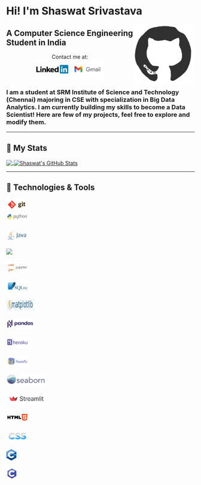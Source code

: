 # Hi! I'm Shaswat Srivastava
<img align="right" alt="GIF" height="160px" src="https://github.com/shaas1704/shaas1704/blob/main/Gifs%20and%20Icons/giphy.gif" />

## A Computer Science Engineering Student in India

<p align='center'>
Contact me at: <br>
<a href="https://www.linkedin.com/in/shaswat-srivastava-03a67118b/"><img height="50" src="https://github.com/shaas1704/shaas1704/blob/main/Gifs%20and%20Icons/linkedin2.jpg"></a>
<a href="mailto:shaswatsrivastava1704@gmail.com"><img height="50" src="https://github.com/shaas1704/shaas1704/blob/main/Gifs%20and%20Icons/gmail2.png"></a>
</p>


### I am a student at SRM Institute of Science and Technology (Chennai) majoring in CSE with specialization in Big Data Analytics. I am currently building my skills to become a Data Scientist! Here are few of my projects, feel free to explore and modify them.


  ---
 ## 🔧 My Stats
 <a href="https://github.com/shaas1704/shaas1704">
  <img align="center" src="https://github-readme-stats.vercel.app/api/top-langs/?username=shaas1704" />
</a>
<a href="https://github.com/shaas1704/shaas1704">
  <img align="center" src="https://github-readme-stats.vercel.app/api?username=shaas1704&count_private=true" alt="Shaswat's GitHub Stats" />
</a> 

 ---
 ## 🔧 Technologies & Tools
<code><img height="30" src="https://github.com/shaas1704/shaas1704/blob/main/Gifs%20and%20Icons/git.svg"></code>
  <code> <img height="30" src="https://github.com/shaas1704/shaas1704/blob/main/Gifs%20and%20Icons/python.svg"> </code>
  <code> <img height="30" src="https://github.com/shaas1704/shaas1704/blob/main/Gifs%20and%20Icons/java.svg"> </code>
  <code> <img height="30" src="https://upload.wikimedia.org/wikipedia/commons/7/7e/Spyder_logo.svg"> </code>
  <code> <img height="30" src="https://github.com/shaas1704/shaas1704/blob/main/Gifs%20and%20Icons/jupyter.svg"> </code>
  <code> <img height="30" src="https://github.com/shaas1704/shaas1704/blob/main/Gifs%20and%20Icons/sqlite.svg"> </code>
  <code> <img height="30" src="https://github.com/shaas1704/shaas1704/blob/main/Gifs%20and%20Icons/matplotlib.png" width='75'> </code>
  <code> <img height="30" src="https://github.com/shaas1704/shaas1704/blob/main/Gifs%20and%20Icons/pandas.png" width='75'> </code>
  <code> <img height="30" src="https://github.com/shaas1704/shaas1704/blob/main/Gifs%20and%20Icons/heroku.svg"> </code>
  <code> <img height="30" src="https://github.com/shaas1704/shaas1704/blob/main/Gifs%20and%20Icons/numpy.svg"> </code>
  <code> <img height="30" src="https://github.com/shaas1704/shaas1704/blob/main/Gifs%20and%20Icons/seaborn.svg"> </code>
  <code> <img height="30" src="https://github.com/shaas1704/shaas1704/blob/main/Gifs%20and%20Icons/streamlit.svg"> </code>
  <code> <img height="30" src="https://github.com/shaas1704/shaas1704/blob/main/Gifs%20and%20Icons/html5.svg"> </code>
  <code> <img height="30" src="https://github.com/shaas1704/shaas1704/blob/main/Gifs%20and%20Icons/css.svg"> </code>
  <code> <img height="30" src="https://github.com/shaas1704/shaas1704/blob/main/Gifs%20and%20Icons/C%2B%2B.png"> </code>
  <code> <img height="30" src="https://github.com/shaas1704/shaas1704/blob/main/Gifs%20and%20Icons/c%20language.png"> </code>

